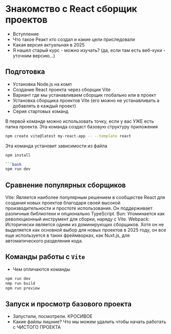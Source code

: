 # Знакомство с React сборщик проектов

- Вступление
- Что такое Реакт кто создал и какие цели приследовали
- Какая версия актуальная в 2025
- Я нашел старый курс - можно изучать? (да, если там есть веб-хуки - уточним версию...)

## Подготовка

- Уcтановка Node.js на комп
- Создание React проекта через сборщик Vite
- Вариант где мы устанавливаем сборщик глобально или в проект
- Установка сборщика проектов Vite (его можно не устанавливать а добавлять в каждый проект)
- Серия стартовых команд

В первой команде можно использовать точку, если у вас УЖЕ есть папка проекта.
Эта команда создаст базовую структуру приложения

```bash
npm create vite@latest my-react-app -- --template react
```

Эта команда установит зависимости из файла

```bash
npm install

```bash
npm run dev
```

## Сравнение популярных сборщиков

Vite: Является наиболее популярным решением в сообществе React для создания новых проектов благодаря своей высокой производительности и простоте использования. Он поддерживает различные библиотеки и опционально TypeScript.
Bun: Упоминается как революционный инструмент для сборки, наряду с Vite.
Webpack: Исторически является одним из доминирующих сборщиков. Хотя он не выделяется как основной выбор для новых проектов в 2025 году, он все еще используется в таких фреймворках, как Nuxt.js, для автоматического разделения кода.

## Команды работы с `Vite`

- Чем отличаются команды

```bash
npm run dev
nmp run build
npm run preview
```

## Запуск и просмотр базового проекта

- Запустили, посмотрели. КРОСИВОЕ
- Какие файлы лишние? Что мы можем удалить чтобы начать работать с ЧИСТОГО ПРОЕКТА